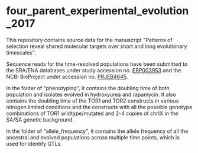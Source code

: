 # four_parent_experimental_evolution_2017
This repository contains source data for the manuscript "Patterns of selection reveal shared molecular targets over short and long evolutionary timescales".

Sequence reads for the time-resolved populations have been submitted to the SRA/ENA databases under study accession no. [ERP003953](https://www.ebi.ac.uk/ena/data/view/PRJEB4645) and the NCBI BioProject under accession no. [PRJEB4645](https://www.ncbi.nlm.nih.gov/bioproject/?term=PRJEB4645).

In the folder of "phenotyping", it contains the doubling time of both population and isolates evolved in hydroxyurea and rapamycin. It also contains the doubling time of the TOR1 and TOR2 constructs in various nitrogen limited conditions and the constructs with all the possible genotype combinations of TOR1 wildtype/mutated and 2-4 copies of chrIX in the SA/SA genetic background.

In the folder of "allele_frequency", it contains the allele frequency of all the ancestral and evolved populations across multiple time points, which is used for identify QTLs.

